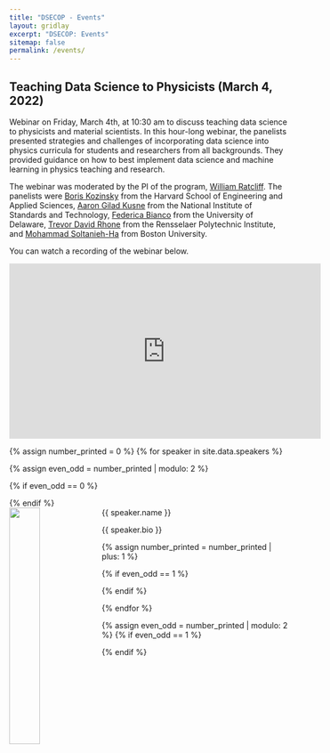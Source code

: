 ```yaml
---
title: "DSECOP - Events"
layout: gridlay
excerpt: "DSECOP: Events"
sitemap: false
permalink: /events/
---
```


## Teaching Data Science to Physicists (March 4, 2022) <a name="webinar"></a>

Webinar on Friday, March 4th, at 10:30 am to discuss teaching data science to physicists and material scientists. In this hour-long webinar, the panelists presented strategies and challenges of incorporating data science into physics curricula for students and researchers from all backgrounds. They provided guidance on how to best implement data science and machine learning in physics teaching and research.

The webinar was moderated by the PI of the program, [William Ratcliff](https://www.nist.gov/people/william-d-ratcliff). The panelists were [Boris Kozinsky](https://bkoz.seas.harvard.edu/people/boris-kozinsky) from the Harvard School of Engineering and Applied Sciences, [Aaron Gilad Kusne](https://www.nist.gov/people/aaron-gilad-kusne) from the National Institute of Standards and Technology, [Federica Bianco](http://fbb.space/) from the University of Delaware, [Trevor David Rhone](https://science.rpi.edu/physics/faculty/trevor-rhone) from the Rensselaer Polytechnic Institute, and [Mohammad Soltanieh-Ha](https://www.bu.edu/questrom/profile/mohammad-soltanieh-ha/) from Boston University.

You can watch a recording of the webinar below.

<iframe width="560" height="315" src="https://www.youtube.com/embed/TNLaVmLV6mw" title="YouTube video player" frameborder="0" allow="accelerometer; autoplay; clipboard-write; encrypted-media; gyroscope; picture-in-picture" allowfullscreen></iframe>

{% assign number_printed = 0 %}
{% for speaker in site.data.speakers %}

{% assign even_odd = number_printed | modulo: 2 %}

{% if even_odd == 0 %}
<div class="row">
{% endif %}

<div class="col-sm-6 clearfix">
 <div class="well">
  <pubtit>{{ speaker.name }}</pubtit>
  <img src="{{ site.url }}{{ site.baseurl }}/images/eventpic/{{ speaker.photo }}" class="img-responsive" width="33%" style="float: left" />
  <p>{{ speaker.bio }}</p>
 </div>
</div>

{% assign number_printed = number_printed | plus: 1 %}

{% if even_odd == 1 %}
</div>
{% endif %}

{% endfor %}

{% assign even_odd = number_printed | modulo: 2 %}
{% if even_odd == 1 %}
</div>
{% endif %}

<p> &nbsp; </p>